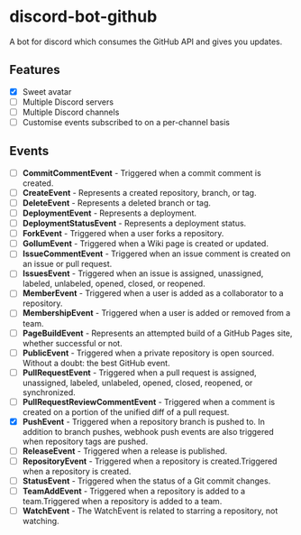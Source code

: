 # discord-bot-github
A bot for discord which consumes the GitHub API and gives you updates.

## Features
- [x] Sweet avatar
- [ ] Multiple Discord servers
- [ ] Multiple Discord channels
- [ ] Customise events subscribed to on a per-channel basis

## Events
- [ ] __CommitCommentEvent__ - Triggered when a commit comment is created.
- [ ] __CreateEvent__ - Represents a created repository, branch, or tag.
- [ ] __DeleteEvent__ - Represents a deleted branch or tag.
- [ ] __DeploymentEvent__ - Represents a deployment.
- [ ] __DeploymentStatusEvent__ - Represents a deployment status.
- [ ] __ForkEvent__ - Triggered when a user forks a repository.
- [ ] __GollumEvent__ - Triggered when a Wiki page is created or updated.
- [ ] __IssueCommentEvent__ - Triggered when an issue comment is created on an issue or pull request.
- [ ] __IssuesEvent__ - Triggered when an issue is assigned, unassigned, labeled, unlabeled, opened, closed, or reopened.
- [ ] __MemberEvent__ - Triggered when a user is added as a collaborator to a repository.
- [ ] __MembershipEvent__ - Triggered when a user is added or removed from a team.
- [ ] __PageBuildEvent__ - Represents an attempted build of a GitHub Pages site, whether successful or not.
- [ ] __PublicEvent__ - Triggered when a private repository is open sourced. Without a doubt: the best GitHub event.
- [ ] __PullRequestEvent__ - Triggered when a pull request is assigned, unassigned, labeled, unlabeled, opened, closed, reopened, or synchronized.
- [ ] __PullRequestReviewCommentEvent__ - Triggered when a comment is created on a portion of the unified diff of a pull request.
- [x] __PushEvent__ - Triggered when a repository branch is pushed to. In addition to branch pushes, webhook push events are also triggered when repository tags are pushed.
- [ ] __ReleaseEvent__ - Triggered when a release is published.
- [ ] __RepositoryEvent__ - Triggered when a repository is created.Triggered when a repository is created.
- [ ] __StatusEvent__ - Triggered when the status of a Git commit changes.
- [ ] __TeamAddEvent__ - Triggered when a repository is added to a team.Triggered when a repository is added to a team.
- [ ] __WatchEvent__ - The WatchEvent is related to starring a repository, not watching.
